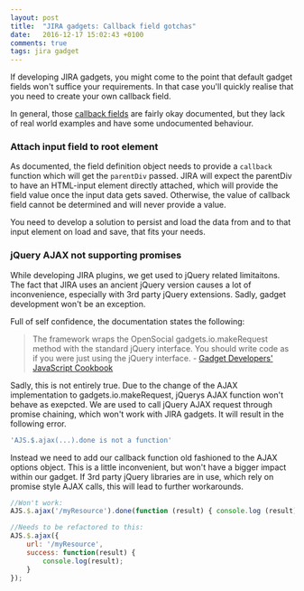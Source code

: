 ```yaml
---
layout: post
title:  "JIRA gadgets: Callback field gotchas"
date:   2016-12-17 15:02:43 +0100
comments: true
tags: jira gadget
---
```

If developing JIRA gadgets, you might come to the point that default gadget fields won't suffice
your requirements. In that case you'll quickly realise that you need to create your own callback field.

In general, those [callback fields][field reference] are fairly okay documented, but they lack of real world examples and have
some undocumented behaviour.

### Attach input field to root element

As documented, the field definition object needs to provide a `callback` function which will get the `parentDiv` passed.
JIRA will expect the parentDiv to have an HTML-input element directly attached, which will provide the field value once the
input data gets saved. Otherwise, the value of callback field cannot be determined and will never provide a value.

You need to develop a solution to persist and load the data from and to that input element on load and save, that fits your needs.

### jQuery AJAX not supporting promises

While developing JIRA plugins, we get used to jQuery related limitaitons. The fact that JIRA uses an ancient jQuery version
causes a lot of inconvenience, especially with 3rd party jQuery extensions.
Sadly, gadget development won't be an exception.

Full of self confidence, the documentation states the following: 

> The framework wraps the OpenSocial gadgets.io.makeRequest method with the standard jQuery interface. 
> You should write code as if you were just using the jQuery interface. - [Gadget Developers' JavaScript Cookbook][ajax reference]

Sadly, this is not entirely true. Due to the change of the AJAX implementation to gadgets.io.makeRequest, jQuerys AJAX
function won't behave as exepcted. We are used to call jQuery AJAX request through promise chaining, which won't work
with JIRA gadgets. It will result in the following error.

```javascript
'AJS.$.ajax(...).done is not a function'
```

Instead we need to add our callback function old fashioned to the AJAX options object. This is a little inconvenient, but
won't have a bigger impact within our gadget. If 3rd party jQuery libraries are in use, which rely on promise style
AJAX calls, this will lead to further workarounds.

```javascript
//Won't work:
AJS.$.ajax('/myResource').done(function (result) { console.log (result)});

//Needs to be refactored to this:
AJS.$.ajax({
    url: '/myResource',
    success: function(result) {
        console.log(result);
    }
});
```

[field reference]: https://developer.atlassian.com/display/GADGETS/Field+Definitions#FieldDefinitions-CallbackBuilder
[ajax reference]: https://developer.atlassian.com/display/GADGETS/Making+Ajax+Calls